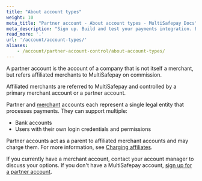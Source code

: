 ```yaml
---
title: "About account types"
weight: 10
meta_title: "Partner account - About account types - MultiSafepay Docs"
meta_description: "Sign up. Build and test your payments integration. Explore our products and services. Use our API Reference, SDKs, and wrappers. Get support."
read_more: '.'
url: '/account/account-types/'
aliases: 
    - /account/partner-account-control/about-account-types/
---
```


A partner account is the account of a company that is not itself a merchant, but refers affiliated merchants to MultiSafepay on commission.

Affiliated merchants are referred to MultiSafepay and controlled by a primary merchant account or a partner account.

Partner and [merchant](/getting-started/glossary/#merchant) accounts each represent a single legal entity that processes payments. They can support multiple:

- Bank accounts
- Users with their own login credentials and permissions

Partner accounts act as a parent to affiliated merchant accounts and may charge them. For more information, see [Charging affiliates](/account/charging-affiliates/).

If you currently have a merchant account, contact your account manager to discuss your options. 
If you don't have a MultiSafepay account, [sign up for a partner account](https://merchant.multisafepay.com/signup?partner).